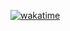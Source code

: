 [![wakatime](https://wakatime.com/badge/user/2fad2888-54fa-4e01-a2a4-22cdd14639fc.svg)](https://wakatime.com/@2fad2888-54fa-4e01-a2a4-22cdd14639fc)


<!--
**Automated-Entity/Automated-Entity** is a ✨ _special_ ✨ repository because its `README.md` (this file) appears on your GitHub profile.

Here are some ideas to get you started:

- 🔭 I’m currently working on ...
- 🌱 I’m currently learning ...
- 👯 I’m looking to collaborate on ...
- 🤔 I’m looking for help with ...
- 💬 Ask me about ...
- 📫 How to reach me: ...
- 😄 Pronouns: ...
- ⚡ Fun fact: ...
-->
